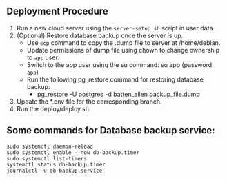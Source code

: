 ## Deployment Procedure

1. Run a new cloud server using the `server-setup.sh` script in user data.
2. (Optional) Restore database backup once the server is up.
    - Use `scp` command to copy the .dump file to server at /home/debian.
    - Update permissions of dump file using chown to change ownership to `app` user.
    - Switch to the app user using the su command: su app (password `app`)
    - Run the following pg_restore command for restoring database backup:
        * pg_restore -U postgres -d batten_allen backup_file.dump
3. Update the *.env file for the corresponding branch.
5. Run the deploy/deploy.sh


## Some commands for Database backup service:

```
sudo systemctl daemon-reload
sudo systemctl enable --now db-backup.timer
sudo systemctl list-timers
systemctl status db-backup.timer
journalctl -u db-backup.service
```